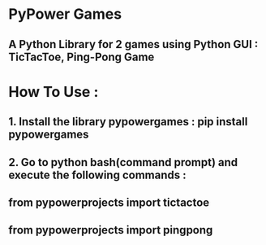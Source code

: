 # PyPower Games
## A Python Library for 2 games using Python GUI : TicTacToe, Ping-Pong Game
# How To Use :
## 1. Install the library pypowergames : pip install pypowergames
## 2. Go to python bash(command prompt) and execute the following commands :
## from pypowerprojects import tictactoe
## from pypowerprojects import pingpong

